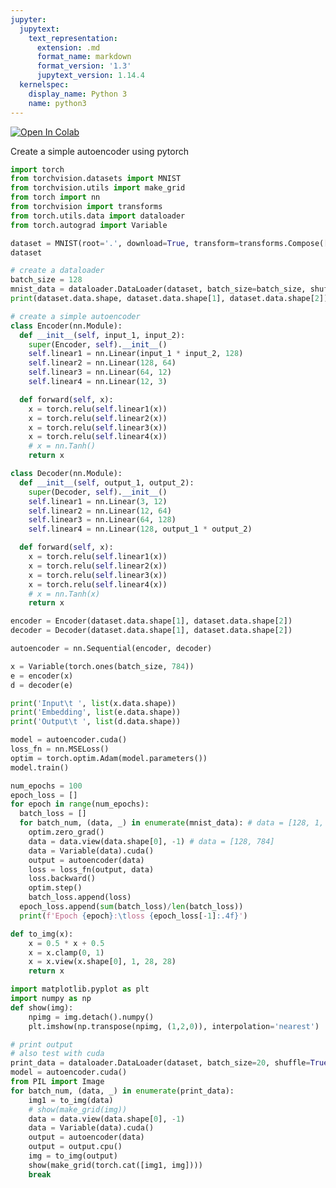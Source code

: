 ```yaml
---
jupyter:
  jupytext:
    text_representation:
      extension: .md
      format_name: markdown
      format_version: '1.3'
      jupytext_version: 1.14.4
  kernelspec:
    display_name: Python 3
    name: python3
---
```


<!-- #region id="view-in-github" colab_type="text" -->
<a href="https://colab.research.google.com/github/PamelaVQ/Base-ML/blob/master/Pytorch_Basics/simple_autoencoder.ipynb" target="_parent"><img src="https://colab.research.google.com/assets/colab-badge.svg" alt="Open In Colab"/></a>
<!-- #endregion -->

<!-- #region id="49y7DnS21Bpu" colab_type="text" -->
Create a simple autoencoder using pytorch
<!-- #endregion -->

```python id="sdB939JC1Kes" colab_type="code" colab={}
import torch
from torchvision.datasets import MNIST
from torchvision.utils import make_grid
from torch import nn
from torchvision import transforms
from torch.utils.data import dataloader
from torch.autograd import Variable
```

```python id="HOFa_2_95HLk" colab_type="code" colab={"base_uri": "https://localhost:8080/", "height": 170} outputId="fc962dc5-ff43-49de-fa82-ce792bc09048"
dataset = MNIST(root='.', download=True, transform=transforms.Compose([transforms.ToTensor(), transforms.Normalize([0.5], [0.5])]))
dataset
```

```python id="WrbP1frp5_g2" colab_type="code" colab={"base_uri": "https://localhost:8080/", "height": 34} outputId="fec6b507-931d-4812-b6eb-b9b55629cb0d"
# create a dataloader
batch_size = 128
mnist_data = dataloader.DataLoader(dataset, batch_size=batch_size, shuffle=True)
print(dataset.data.shape, dataset.data.shape[1], dataset.data.shape[2])
```

```python id="z1zDxvFr7NA0" colab_type="code" colab={}
# create a simple autoencoder
class Encoder(nn.Module):
  def __init__(self, input_1, input_2):
    super(Encoder, self).__init__()
    self.linear1 = nn.Linear(input_1 * input_2, 128)
    self.linear2 = nn.Linear(128, 64)
    self.linear3 = nn.Linear(64, 12)
    self.linear4 = nn.Linear(12, 3)

  def forward(self, x):
    x = torch.relu(self.linear1(x))
    x = torch.relu(self.linear2(x))
    x = torch.relu(self.linear3(x))
    x = torch.relu(self.linear4(x))
    # x = nn.Tanh()
    return x

class Decoder(nn.Module):
  def __init__(self, output_1, output_2):
    super(Decoder, self).__init__()
    self.linear1 = nn.Linear(3, 12)
    self.linear2 = nn.Linear(12, 64)
    self.linear3 = nn.Linear(64, 128)
    self.linear4 = nn.Linear(128, output_1 * output_2)   

  def forward(self, x):
    x = torch.relu(self.linear1(x))
    x = torch.relu(self.linear2(x))
    x = torch.relu(self.linear3(x))
    x = torch.relu(self.linear4(x))
    # x = nn.Tanh(x)
    return x

```

```python id="GFddNTmqDUt8" colab_type="code" colab={}
encoder = Encoder(dataset.data.shape[1], dataset.data.shape[2])
decoder = Decoder(dataset.data.shape[1], dataset.data.shape[2])

autoencoder = nn.Sequential(encoder, decoder)
```

```python id="TU2_w43aNMgd" colab_type="code" colab={"base_uri": "https://localhost:8080/", "height": 68} outputId="57db457b-f02c-4714-d1bb-26a48f1c50c0"
x = Variable(torch.ones(batch_size, 784))
e = encoder(x)
d = decoder(e)

print('Input\t ', list(x.data.shape))
print('Embedding', list(e.data.shape))
print('Output\t ', list(d.data.shape))
```

```python id="VhglA7RIDtph" colab_type="code" colab={"base_uri": "https://localhost:8080/", "height": 255} outputId="40c9e386-8cb3-4179-b6e8-686bd3f22d6d"
model = autoencoder.cuda()
loss_fn = nn.MSELoss()
optim = torch.optim.Adam(model.parameters())
model.train()
```

```python id="3L_jcTtME5Kd" colab_type="code" colab={"base_uri": "https://localhost:8080/", "height": 1000} outputId="6be77ef4-6fd0-4edd-c1bb-efd6e2629ff8"
num_epochs = 100
epoch_loss = []
for epoch in range(num_epochs):
  batch_loss = []
  for batch_num, (data, _) in enumerate(mnist_data): # data = [128, 1, 28, 28]
    optim.zero_grad()
    data = data.view(data.shape[0], -1) # data = [128, 784]
    data = Variable(data).cuda()
    output = autoencoder(data)
    loss = loss_fn(output, data)
    loss.backward()
    optim.step()
    batch_loss.append(loss)
  epoch_loss.append(sum(batch_loss)/len(batch_loss))
  print(f'Epoch {epoch}:\tloss {epoch_loss[-1]:.4f}')
```

```python id="JQoqKeu0Z8OR" colab_type="code" colab={}
def to_img(x):
    x = 0.5 * x + 0.5
    x = x.clamp(0, 1)
    x = x.view(x.shape[0], 1, 28, 28)
    return x
```

```python id="WyNFcBZocfD1" colab_type="code" colab={}
import matplotlib.pyplot as plt
import numpy as np
def show(img):
    npimg = img.detach().numpy()
    plt.imshow(np.transpose(npimg, (1,2,0)), interpolation='nearest')
```

```python id="NUN0Cg5YGHF9" colab_type="code" colab={"base_uri": "https://localhost:8080/", "height": 261} outputId="19a80ed6-4656-4462-8340-f21c53ae611a"
# print output
# also test with cuda
print_data = dataloader.DataLoader(dataset, batch_size=20, shuffle=True)
model = autoencoder.cuda()
from PIL import Image
for batch_num, (data, _) in enumerate(print_data):
    img1 = to_img(data)
    # show(make_grid(img))
    data = data.view(data.shape[0], -1)
    data = Variable(data).cuda()
    output = autoencoder(data)
    output = output.cpu()
    img = to_img(output)
    show(make_grid(torch.cat([img1, img])))
    break
```

```python id="8PReiJ7ydxQf" colab_type="code" colab={}

```
